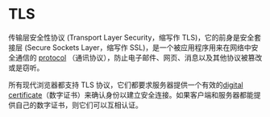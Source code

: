 # TLS

传输层安全性协议 (Transport Layer Security，缩写作 TLS)，它的前身是安全套接层 (Secure Sockets Layer，缩写作 SSL)，是一个被应用程序用来在网络中安全通信的 [protocol](https://developer.mozilla.org/zh-CN/docs/Glossary/Protocol) （通讯协议），防止电子邮件、网页、消息以及其他协议被篡改或是窃听。

所有现代浏览器都支持 TLS 协议，它们都要求服务器提供一个有效的[digital certificate](https://developer.mozilla.org/zh-CN/docs/Glossary/Digital_certificate)（数字证书）来确认身份以建立安全连接。如果客户端和服务器都能提供自己的数字证书，则它们可以互相认证。